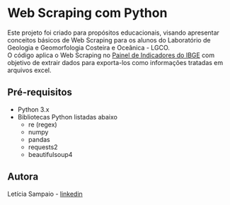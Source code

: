 # Web Scraping com Python
Este projeto foi criado para propósitos educacionais, visando apresentar conceitos básicos de Web Scraping para os alunos do Laboratório de Geologia e Geomorfologia Costeira e Oceânica - LGCO. <br>
O código aplica o Web Scraping no [Painel de Indicadores do IBGE](https://www.ibge.gov.br/indicadores.html) com objetivo de extrair dados para exporta-los como informações tratadas em arquivos excel.

## Pré-requisitos
* Python 3.x
* Bibliotecas Python listadas abaixo
    * re (regex)
    * numpy
    * pandas
    * requests2
    * beautifulsoup4


## Autora
Letícia Sampaio - [linkedin](https://www.linkedin.com/in/lesampaio/)
